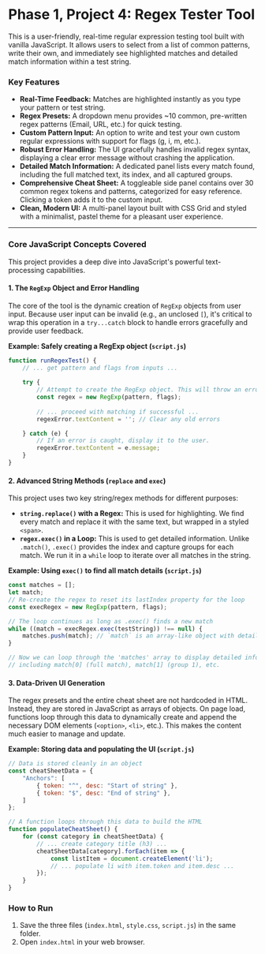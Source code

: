# Phase 1, Project 4: Regex Tester Tool

This is a user-friendly, real-time regular expression testing tool built with vanilla JavaScript. It allows users to select from a list of common patterns, write their own, and immediately see highlighted matches and detailed match information within a test string.

### Key Features

-   **Real-Time Feedback:** Matches are highlighted instantly as you type your pattern or test string.
-   **Regex Presets:** A dropdown menu provides ~10 common, pre-written regex patterns (Email, URL, etc.) for quick testing.
-   **Custom Pattern Input:** An option to write and test your own custom regular expressions with support for flags (g, i, m, etc.).
-   **Robust Error Handling:** The UI gracefully handles invalid regex syntax, displaying a clear error message without crashing the application.
-   **Detailed Match Information:** A dedicated panel lists every match found, including the full matched text, its index, and all captured groups.
-   **Comprehensive Cheat Sheet:** A toggleable side panel contains over 30 common regex tokens and patterns, categorized for easy reference. Clicking a token adds it to the custom input.
-   **Clean, Modern UI:** A multi-panel layout built with CSS Grid and styled with a minimalist, pastel theme for a pleasant user experience.

---

### Core JavaScript Concepts Covered

This project provides a deep dive into JavaScript's powerful text-processing capabilities.

#### 1. The `RegExp` Object and Error Handling

The core of the tool is the dynamic creation of `RegExp` objects from user input. Because user input can be invalid (e.g., an unclosed `[`), it's critical to wrap this operation in a `try...catch` block to handle errors gracefully and provide user feedback.

**Example: Safely creating a RegExp object (`script.js`)**

```javascript
function runRegexTest() {
    // ... get pattern and flags from inputs ...
    
    try {
        // Attempt to create the RegExp object. This will throw an error if syntax is invalid.
        const regex = new RegExp(pattern, flags);
        
        // ... proceed with matching if successful ...
        regexError.textContent = ''; // Clear any old errors

    } catch (e) {
        // If an error is caught, display it to the user.
        regexError.textContent = e.message;
    }
}
```

#### 2. Advanced String Methods (`replace` and `exec`)

This project uses two key string/regex methods for different purposes:
-   **`string.replace()` with a Regex:** This is used for highlighting. We find every match and replace it with the same text, but wrapped in a styled `<span>`.
-   **`regex.exec()` in a Loop:** This is used to get detailed information. Unlike `.match()`, `.exec()` provides the index and capture groups for each match. We run it in a `while` loop to iterate over all matches in the string.

**Example: Using `exec()` to find all match details (`script.js`)**

```javascript
const matches = [];
let match;
// Re-create the regex to reset its lastIndex property for the loop
const execRegex = new RegExp(pattern, flags); 

// The loop continues as long as .exec() finds a new match
while ((match = execRegex.exec(testString)) !== null) {
    matches.push(match); // `match` is an array-like object with details
}

// Now we can loop through the 'matches' array to display detailed info
// including match[0] (full match), match[1] (group 1), etc.
```

#### 3. Data-Driven UI Generation

The regex presets and the entire cheat sheet are not hardcoded in HTML. Instead, they are stored in JavaScript as arrays of objects. On page load, functions loop through this data to dynamically create and append the necessary DOM elements (`<option>`, `<li>`, etc.). This makes the content much easier to manage and update.

**Example: Storing data and populating the UI (`script.js`)**

```javascript
// Data is stored cleanly in an object
const cheatSheetData = {
    "Anchors": [
        { token: "^", desc: "Start of string" },
        { token: "$", desc: "End of string" },
    ]
};

// A function loops through this data to build the HTML
function populateCheatSheet() {
    for (const category in cheatSheetData) {
        // ... create category title (h3) ...
        cheatSheetData[category].forEach(item => {
            const listItem = document.createElement('li');
            // ... populate li with item.token and item.desc ...
        });
    }
}
```

### How to Run

1.  Save the three files (`index.html`, `style.css`, `script.js`) in the same folder.
2.  Open `index.html` in your web browser.